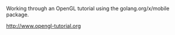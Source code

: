 Working through an OpenGL tutorial using the golang.org/x/mobile package.

http://www.opengl-tutorial.org
